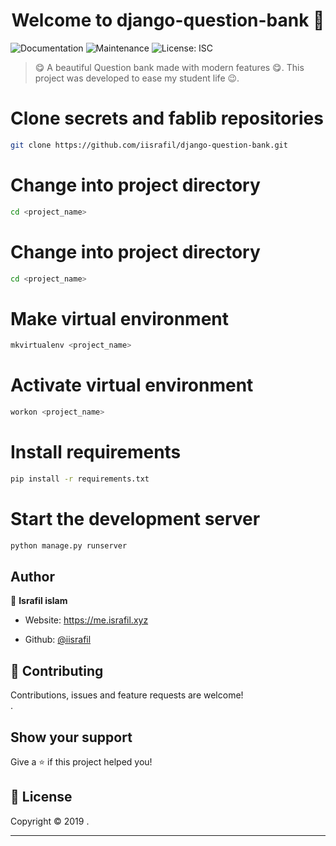 <h1 align="center">Welcome to django-question-bank
 👋</h1>
<p>
  
  <a  target="_blank">
    <img alt="Documentation" src="https://img.shields.io/badge/documentation-yes-brightgreen.svg" />
  </a>
  <a  target="_blank">
    <img alt="Maintenance" src="https://img.shields.io/badge/Maintained%3F-yes-green.svg" />
  </a>
  <a  target="_blank">
    <img alt="License: ISC" src="https://img.shields.io/github/license/Kvaibhav01/forkify" />
  </a>
 
</p>

> 😋 A beautiful Question bank made with modern features 😋. This project was developed to ease my student life 😉.



# Clone secrets and fablib repositories

```sh
git clone https://github.com/iisrafil/django-question-bank.git
```

# Change into project directory

```sh
cd <project_name>
```

# Change into project directory

```sh
cd <project_name>
```

# Make virtual environment

```sh
mkvirtualenv <project_name>
```

# Activate virtual environment

```sh
workon <project_name>
```

# Install requirements
```sh
pip install -r requirements.txt
```

# Start the development server

```sh
python manage.py runserver
```



## Author

👤 **Israfil islam**

* Website: https://me.israfil.xyz

* Github: [@iisrafil](https://github.com/iisrafil)

## 🤝 Contributing

Contributions, issues and feature requests are welcome!<br />.

## Show your support

Give a ⭐️ if this project helped you!

## 📝 License

Copyright © 2019 .<br />


***
